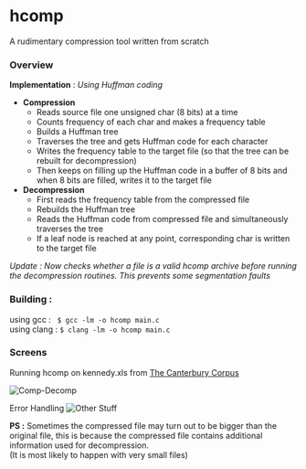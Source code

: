 # hcomp
A rudimentary compression tool written from scratch

### Overview

__Implementation__ : *Using Huffman coding*
* __Compression__
	* Reads source file one unsigned char (8 bits) at a time
	* Counts frequency of each char and makes a frequency table
	* Builds a Huffman tree
	* Traverses the tree and gets Huffman code for each character
	* Writes the frequency table to the target file (so that the tree can be rebuilt for decompression)
	* Then keeps on filling up the Huffman code in a buffer of 8 bits and when 8 bits are filled, writes it to the target file
* __Decompression__
	* First reads the frequency table from the compressed file
	* Rebuilds the Huffman tree
	* Reads the Huffman code from compressed file and simultaneously traverses the tree
	* If a leaf node is reached at any point, corresponding char is written to the target file

*_Update_ : Now checks whether a file is a valid hcomp archive before running the decompression routines. This prevents some segmentation faults*


### __Building :__
using gcc : ` $ gcc -lm -o hcomp main.c`		
using clang : `$ clang -lm -o hcomp main.c `		

### Screens
Running hcomp on kennedy.xls from [The Canterbury Corpus](http://corpus.canterbury.ac.nz/descriptions/#cantrbry)

![Comp-Decomp](http://i.imgur.com/QWh8vjm.png)

Error Handling
![Other Stuff](http://i.imgur.com/Hf4E3G9.png)

__PS :__
Sometimes the compressed file may turn out to be bigger than the original file, this is because the compressed file contains additional information used for decompression.		
(It is most likely to happen with very small files)
